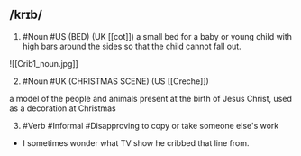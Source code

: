 ## /krɪb/ 
1. #Noun #US 
(BED)
(UK [[cot]])
a small bed for a baby or young child with high bars around the sides so that the child cannot fall out.

![[Crib1_noun.jpg]]

2. #Noun #UK
(CHRISTMAS SCENE)
(US [[Creche]])

a model of the people and animals present at the birth of Jesus Christ, used as a decoration at Christmas

3. #Verb #Informal  #Disapproving 
to copy or take someone else's work

- I sometimes wonder what TV show he cribbed that line from.